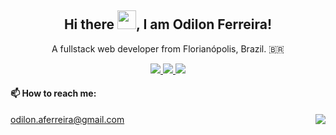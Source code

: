 <h2 align="center">
  Hi there <img src="https://raw.githubusercontent.com/MartinHeinz/MartinHeinz/master/wave.gif" width="30px">, I am Odilon Ferreira!
</h2>

<p align="center">
  A fullstack web developer from Florianópolis, Brazil. 🇧🇷
</p>
<p align="center">
  <a href="https://www.linkedin.com/in/odilonferreira/">
     <img src="https://img.shields.io/badge/LinkedIn-0077B5?style=for-the-badge&logo=linkedin&logoColor=white" /> 
  </a>
  <a href="https://www.instagram.com/odilonferr/">
     <img src="https://img.shields.io/badge/Instagram-E4405F?style=for-the-badge&logo=instagram&logoColor=white" /> 
  </a>
  <a href="https://twitter.com/wore_">
     <img src="https://img.shields.io/badge/Twitter-1DA1F2?style=for-the-badge&logo=twitter&logoColor=white" /> 
  </a>
</p>

<!-- <h4>

🧰 Toolbox

</h4> -->


#### 📫 How to reach me:
<img align="right" src="https://komarev.com/ghpvc/?username=odilonferreira&style=flat-square"/>
<a href="https://mail.google.com/mail/u/0/#inbox?compose=DmwnWsczldSksNhmnhPkPrxTGFxdnVzChLSBcPKBZzPpwvDlRLSQltBcjSPXnlgHxWhwlfDZHncB">
    odilon.aferreira@gmail.com
</a>





  
<!--
**odilonferreira/odilonferreira** is a ✨ _special_ ✨ repository because its `README.md` (this file) appears on your GitHub profile.

Here are some ideas to get you started:

- 🔭 I’m currently working on ...
- 🌱 I’m currently learning ...
- 👯 I’m looking to collaborate on ...
- 🤔 I’m looking for help with ...
- 💬 Ask me about ...
- 📫 How to reach me: ...
- 😄 Pronouns: ...
- ⚡ Fun fact: ...
-->
